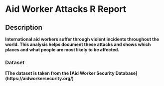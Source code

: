 # Aid Worker Attacks R Report
<h2>Description</h2>
<b>International aid workers suffer through violent incidents throughout the world. This analysis helps document these attacks and shows which places and what people are most likely to be affected. <b/>


<h3> Dataset </h4>
<b> [The dataset is taken from the [Aid Worker Security Database](https://aidworkersecurity.org/) </b>

